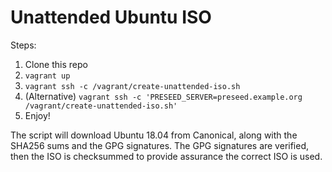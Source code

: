 Unattended Ubuntu ISO
=====================

Steps:

1. Clone this repo
3. `vagrant up`
4. `vagrant ssh -c /vagrant/create-unattended-iso.sh` 
4. (Alternative) `vagrant ssh -c 'PRESEED_SERVER=preseed.example.org /vagrant/create-unattended-iso.sh'`
5. Enjoy!

The script will download Ubuntu 18.04 from Canonical, along with the SHA256 sums and the GPG signatures.
The GPG signatures are verified, then the ISO is checksummed to provide assurance the correct ISO is used.
